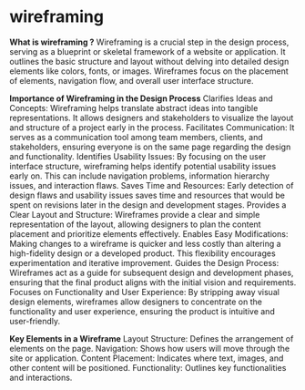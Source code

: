 # wireframing
**What is wireframing ?**
Wireframing is a crucial step in the design process, serving as a blueprint or skeletal framework of a website or application. It outlines the basic structure and layout without delving into detailed design elements like colors, fonts, or images. Wireframes focus on the placement of elements, navigation flow, and overall user interface structure.

**Importance of Wireframing in the Design Process**
Clarifies Ideas and Concepts:
Wireframing helps translate abstract ideas into tangible representations. It allows designers and stakeholders to visualize the layout and structure of a project early in the process.
Facilitates Communication:
It serves as a communication tool among team members, clients, and stakeholders, ensuring everyone is on the same page regarding the design and functionality.
Identifies Usability Issues:
By focusing on the user interface structure, wireframing helps identify potential usability issues early on. This can include navigation problems, information hierarchy issues, and interaction flaws.
Saves Time and Resources:
Early detection of design flaws and usability issues saves time and resources that would be spent on revisions later in the design and development stages.
Provides a Clear Layout and Structure:
Wireframes provide a clear and simple representation of the layout, allowing designers to plan the content placement and prioritize elements effectively.
Enables Easy Modifications:
Making changes to a wireframe is quicker and less costly than altering a high-fidelity design or a developed product. This flexibility encourages experimentation and iterative improvement.
Guides the Design Process:
Wireframes act as a guide for subsequent design and development phases, ensuring that the final product aligns with the initial vision and requirements.
Focuses on Functionality and User Experience:
By stripping away visual design elements, wireframes allow designers to concentrate on the functionality and user experience, ensuring the product is intuitive and user-friendly.

**Key Elements in a Wireframe**
Layout Structure: Defines the arrangement of elements on the page.
Navigation: Shows how users will move through the site or application.
Content Placement: Indicates where text, images, and other content will be positioned.
Functionality: Outlines key functionalities and interactions.
